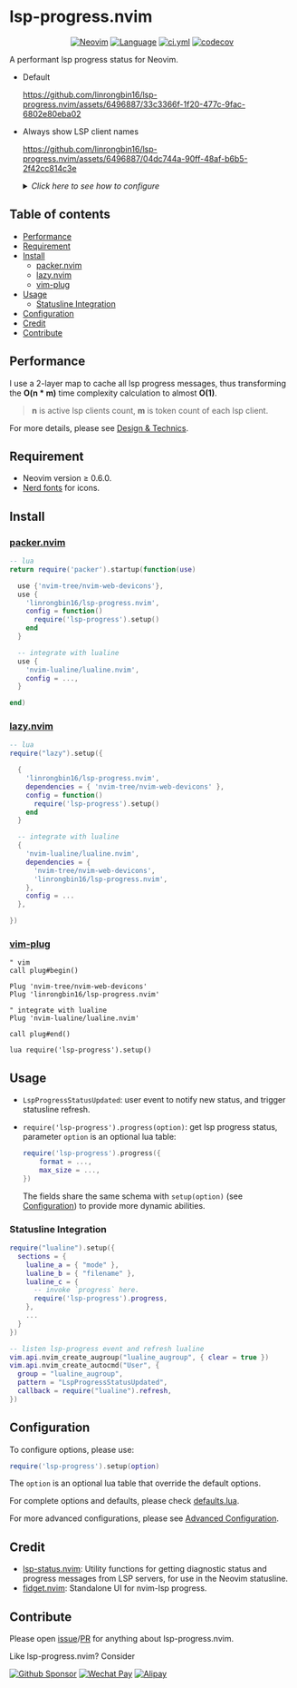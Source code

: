 # lsp-progress.nvim

<p align="center">
<a href="https://github.com/neovim/neovim/releases/v0.6.0"><img alt="Neovim" src="https://img.shields.io/badge/Neovim-v0.6-57A143?logo=neovim&logoColor=57A143" /></a>
<a href="https://github.com/linrongbin16/lsp-progress.nvim/search?l=lua"><img alt="Language" src="https://img.shields.io/github/languages/top/linrongbin16/lsp-progress.nvim?label=Lua&logo=lua&logoColor=fff&labelColor=2C2D72" /></a>
<a href="https://github.com/linrongbin16/lsp-progress.nvim/actions/workflows/ci.yml"><img alt="ci.yml" src="https://img.shields.io/github/actions/workflow/status/linrongbin16/lsp-progress.nvim/ci.yml?label=GitHub%20CI&labelColor=181717&logo=github&logoColor=fff" /></a>
<a href="https://app.codecov.io/github/linrongbin16/lsp-progress.nvim"><img alt="codecov" src="https://img.shields.io/codecov/c/github/linrongbin16/lsp-progress.nvim?logo=codecov&logoColor=F01F7A&label=Codecov" /></a>
</p>

A performant lsp progress status for Neovim.

<!-- <https://github.com/linrongbin16/lsp-progress.nvim/assets/6496887/a96d8ad8-3366-4895-8300-6903479b9b60> -->

- Default

  https://github.com/linrongbin16/lsp-progress.nvim/assets/6496887/33c3366f-1f20-477c-9fac-6802e80eba02

- Always show LSP client names

  https://github.com/linrongbin16/lsp-progress.nvim/assets/6496887/04dc744a-90ff-48af-b6b5-2f42cc814c3e

  <details>
  <summary><i>Click here to see how to configure</i></summary>

  ```lua
  require("lsp-progress").setup({
    client_format = function(client_name, spinner, series_messages)
      if #series_messages == 0 then
        return nil
      end
      return {
        name = client_name,
        body = spinner .. " " .. table.concat(series_messages, ", "),
      }
    end,
    format = function(client_messages)
      --- @param name string
      --- @param msg string?
      --- @return string
      local function stringify(name, msg)
        return msg and string.format("%s %s", name, msg) or name
      end

      local sign = "" -- nf-fa-gear \uf013
      local lsp_clients = vim.lsp.get_active_clients()
      local messages_map = {}
      for _, climsg in ipairs(client_messages) do
        messages_map[climsg.name] = climsg.body
      end

      if #lsp_clients > 0 then
        table.sort(lsp_clients, function(a, b)
          return a.name < b.name
        end)
        local builder = {}
        for _, cli in ipairs(lsp_clients) do
          if
            type(cli) == "table"
            and type(cli.name) == "string"
            and string.len(cli.name) > 0
          then
            if messages_map[cli.name] then
              table.insert(builder, stringify(cli.name, messages_map[cli.name]))
            else
              table.insert(builder, stringify(cli.name))
            end
          end
        end
        if #builder > 0 then
          return sign .. " " .. table.concat(builder, ", ")
        end
      end
      return ""
    end,
  })
  ```

  </details>

## Table of contents

- [Performance](#performance)
- [Requirement](#requirement)
- [Install](#install)
  - [packer.nvim](#packernvim)
  - [lazy.nvim](#lazynvim)
  - [vim-plug](#vim-plug)
- [Usage](#usage)
  - [Statusline Integration](#statusline-integration)
- [Configuration](#configuration)
- [Credit](#credit)
- [Contribute](#contribute)

## Performance

I use a 2-layer map to cache all lsp progress messages, thus transforming the
**O(n \* m)** time complexity calculation to almost **O(1)**.

> **n** is active lsp clients count, **m** is token count of each lsp client.

For more details, please see [Design & Technics](https://github.com/linrongbin16/lsp-progress.nvim/wiki/Design-&-Technics).

## Requirement

- Neovim version &ge; 0.6.0.
- [Nerd fonts](https://www.nerdfonts.com/) for icons.

## Install

### [packer.nvim](https://github.com/wbthomason/packer.nvim)

```lua
-- lua
return require('packer').startup(function(use)

  use {'nvim-tree/nvim-web-devicons'},
  use {
    'linrongbin16/lsp-progress.nvim',
    config = function()
      require('lsp-progress').setup()
    end
  }

  -- integrate with lualine
  use {
    'nvim-lualine/lualine.nvim',
    config = ...,
  }

end)
```

### [lazy.nvim](https://github.com/folke/lazy.nvim)

```lua
-- lua
require("lazy").setup({

  {
    'linrongbin16/lsp-progress.nvim',
    dependencies = { 'nvim-tree/nvim-web-devicons' },
    config = function()
      require('lsp-progress').setup()
    end
  }

  -- integrate with lualine
  {
    'nvim-lualine/lualine.nvim',
    dependencies = {
      'nvim-tree/nvim-web-devicons',
      'linrongbin16/lsp-progress.nvim',
    },
    config = ...
  },

})
```

### [vim-plug](https://github.com/junegunn/vim-plug)

```vim
" vim
call plug#begin()

Plug 'nvim-tree/nvim-web-devicons'
Plug 'linrongbin16/lsp-progress.nvim'

" integrate with lualine
Plug 'nvim-lualine/lualine.nvim'

call plug#end()

lua require('lsp-progress').setup()
```

## Usage

- `LspProgressStatusUpdated`: user event to notify new status, and trigger statusline
  refresh.
- `require('lsp-progress').progress(option)`: get lsp progress status, parameter
  `option` is an optional lua table:

  ```lua
  require('lsp-progress').progress({
      format = ...,
      max_size = ...,
  })
  ```

  The fields share the same schema with `setup(option)` (see [Configuration](#configuration))
  to provide more dynamic abilities.

### Statusline Integration

```lua
require("lualine").setup({
  sections = {
    lualine_a = { "mode" },
    lualine_b = { "filename" },
    lualine_c = {
      -- invoke `progress` here.
      require('lsp-progress').progress,
    },
    ...
  }
})

-- listen lsp-progress event and refresh lualine
vim.api.nvim_create_augroup("lualine_augroup", { clear = true })
vim.api.nvim_create_autocmd("User", {
  group = "lualine_augroup",
  pattern = "LspProgressStatusUpdated",
  callback = require("lualine").refresh,
})
```

## Configuration

To configure options, please use:

```lua
require('lsp-progress').setup(option)
```

The `option` is an optional lua table that override the default options.

For complete options and defaults, please check [defaults.lua](https://github.com/linrongbin16/lsp-progress.nvim/blob/main/lua/lsp-progress/defaults.lua).

For more advanced configurations, please see [Advanced Configuration](https://github.com/linrongbin16/lsp-progress.nvim/wiki/Advanced-Configuration).

## Credit

- [lsp-status.nvim](https://github.com/nvim-lua/lsp-status.nvim): Utility
  functions for getting diagnostic status and progress messages from LSP servers,
  for use in the Neovim statusline.
- [fidget.nvim](https://github.com/j-hui/fidget.nvim): Standalone UI for
  nvim-lsp progress.

## Contribute

Please open [issue](https://github.com/linrongbin16/lsp-progress.nvim/issues)/[PR](https://github.com/linrongbin16/lsp-progress.nvim/pulls) for anything about lsp-progress.nvim.

Like lsp-progress.nvim? Consider

[![Github Sponsor](https://img.shields.io/badge/-Sponsor%20Me%20on%20Github-magenta?logo=github&logoColor=white)](https://github.com/sponsors/linrongbin16)
[![Wechat Pay](https://img.shields.io/badge/-Tip%20Me%20on%20WeChat-brightgreen?logo=wechat&logoColor=white)](https://github.com/linrongbin16/lin.nvim/wiki/Sponsor)
[![Alipay](https://img.shields.io/badge/-Tip%20Me%20on%20Alipay-blue?logo=alipay&logoColor=white)](https://github.com/linrongbin16/lin.nvim/wiki/Sponsor)
